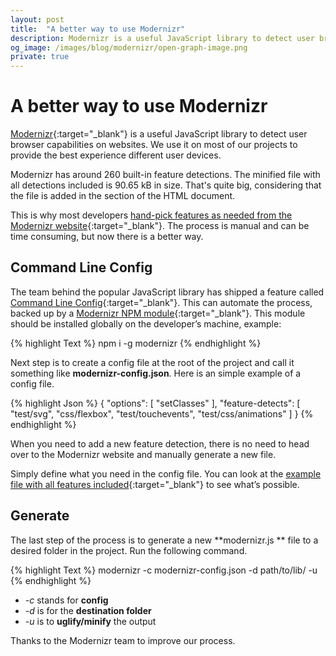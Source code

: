 ```yaml
---
layout: post
title:  "A better way to use Modernizr"
description: Modernizr is a useful JavaScript library to detect user browser capabilities on websites. We use it on most of our projects to provide the best user experience for each device.
og_image: /images/blog/modernizr/open-graph-image.png
private: true
---
```


# A better way to use Modernizr

[Modernizr](https://modernizr.com/){:target="_blank"} is a useful JavaScript library to detect user browser capabilities on websites. We use it on most of our projects to provide the best experience different user devices.

Modernizr has around 260 built-in feature detections. The minified file with all detections included is 90.65 kB in size. That's quite big, considering that the file is added in the <head> section of the HTML document.

This is why most developers [hand-pick features as needed from the Modernizr website](https://modernizr.com/download?setclasses){:target="_blank"}. The process is manual and can be time consuming, but now there is a better way.

## Command Line Config

The team behind the popular JavaScript library has shipped a feature called [Command Line Config](https://modernizr.com/docs#command-line-config){:target="_blank"}. This can automate the process, backed up by a [Modernizr NPM module](https://www.npmjs.com/package/modernizr){:target="_blank"}. This module should be installed globally on the developer’s machine, example:

{% highlight Text %}
npm i -g modernizr
{% endhighlight %}

Next step is to create a config file at the root of the project and call it something like **modernizr-config.json**. Here is an simple example of a config file.

{% highlight Json %}
{
  "options": [
    "setClasses"
  ],
  "feature-detects": [
    "test/svg",
    "css/flexbox",
    "test/touchevents",
    "test/css/animations"
  ]
}
{% endhighlight %}

When you need to add a new feature detection, there is no need to head over to the Modernizr website and manually generate a new file. 

Simply define what you need in the config file. You can look at the [example file with all features included](https://github.com/Modernizr/Modernizr/blob/master/lib/config-all.json){:target="_blank"} to see what’s possible.

## Generate

The last step of the process is to generate a new **modernizr.js ** file to a desired folder in the project. Run the following command.

{% highlight Text %}
modernizr -c modernizr-config.json -d path/to/lib/ -u
{% endhighlight %} 

* *-c* stands for **config**
* *-d* is for the **destination folder**
* *-u* is to **uglify/minify** the output 

Thanks to the Modernizr team to improve our process. 

